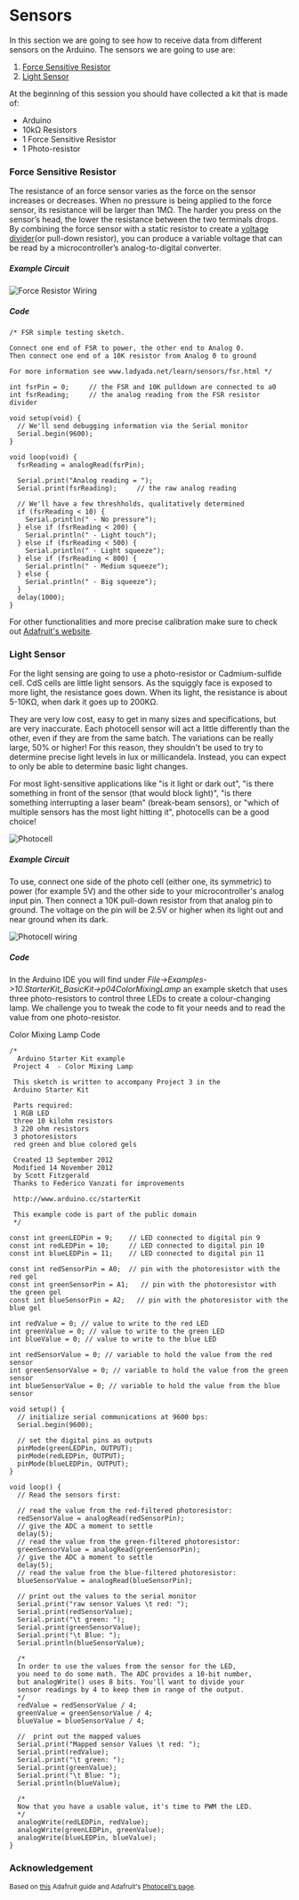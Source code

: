# Sensors

In this section we are going to see how  to receive data from different sensors on the Arduino. The sensors we are going to use are:

1. [Force Sensitive Resistor](#force-sensitive-resistor)
2. [Light Sensor](#light-sensor)

At the beginning of this session you should have collected a kit that is made of:
* Arduino
* 10kΩ Resistors
* 1 Force Sensitive Resistor
* 1 Photo-resistor

### Force Sensitive Resistor

The resistance of an force sensor varies as the force on the sensor increases or decreases. When no pressure is being applied to the force sensor, its resistance will be larger than 1MΩ. The harder you press on the sensor’s head, the lower the resistance between the two terminals drops. By combining the force sensor with a static resistor to create a [voltage divider](https://learn.sparkfun.com/tutorials/voltage-dividers)(or pull-down resistor), you can produce a variable voltage that can be read by a microcontroller’s analog-to-digital converter.

##### Example Circuit
![Force Resistor Wiring](../img/force-resistor-wiring.png)

##### Code
```
/* FSR simple testing sketch.

Connect one end of FSR to power, the other end to Analog 0.
Then connect one end of a 10K resistor from Analog 0 to ground

For more information see www.ladyada.net/learn/sensors/fsr.html */

int fsrPin = 0;     // the FSR and 10K pulldown are connected to a0
int fsrReading;     // the analog reading from the FSR resistor divider

void setup(void) {
  // We'll send debugging information via the Serial monitor
  Serial.begin(9600);   
}

void loop(void) {
  fsrReading = analogRead(fsrPin);  

  Serial.print("Analog reading = ");
  Serial.print(fsrReading);     // the raw analog reading

  // We'll have a few threshholds, qualitatively determined
  if (fsrReading < 10) {
    Serial.println(" - No pressure");
  } else if (fsrReading < 200) {
    Serial.println(" - Light touch");
  } else if (fsrReading < 500) {
    Serial.println(" - Light squeeze");
  } else if (fsrReading < 800) {
    Serial.println(" - Medium squeeze");
  } else {
    Serial.println(" - Big squeeze");
  }
  delay(1000);
}
```

For other functionalities and more precise calibration make sure to check out [Adafruit's website](https://learn.adafruit.com/force-sensitive-resistor-fsr/using-an-fsr).

### Light Sensor
For the light sensing are going to use a photo-resistor or Cadmium-sulfide cell. CdS cells are little light sensors. As the squiggly face is exposed to more light, the resistance goes down. When its light, the resistance is about 5-10KΩ, when dark it goes up to 200KΩ.

They are very low cost, easy to get in many sizes and specifications, but are very inaccurate. Each photocell sensor will act a little differently than the other, even if they are from the same batch. The variations can be really large, 50% or higher! For this reason, they shouldn't be used to try to determine precise light levels in lux or millicandela. Instead, you can expect to only be able to determine basic light changes.

For most light-sensitive applications like "is it light or dark out", "is there something in front of the sensor (that would block light)", "is there something interrupting a laser beam" (break-beam sensors), or "which of multiple sensors has the most light hitting it", photocells can be a good choice!

![Photocell](../img/light_photocell-diagram.png)

##### Example Circuit
To use, connect one side of the photo cell (either one, its symmetric) to power (for example 5V) and the other side to your microcontroller's analog input pin. Then connect a 10K pull-down resistor from that analog pin to ground. The voltage on the pin will be 2.5V or higher when its light out and near ground when its dark.

![Photocell wiring](../img/light-wiring.png)

##### Code
In the Arduino IDE you will find under *File->Examples->10.StarterKit_BasicKit->p04ColorMixingLamp* an example sketch that uses three photo-resistors to control three LEDs to create a colour-changing lamp. We challenge you to tweak the code to fit your needs and to read the value from one photo-resistor.

Color Mixing Lamp Code
```
/*
  Arduino Starter Kit example
 Project 4  - Color Mixing Lamp

 This sketch is written to accompany Project 3 in the
 Arduino Starter Kit

 Parts required:
 1 RGB LED
 three 10 kilohm resistors
 3 220 ohm resistors
 3 photoresistors
 red green and blue colored gels

 Created 13 September 2012
 Modified 14 November 2012
 by Scott Fitzgerald
 Thanks to Federico Vanzati for improvements

 http://www.arduino.cc/starterKit

 This example code is part of the public domain
 */

const int greenLEDPin = 9;    // LED connected to digital pin 9
const int redLEDPin = 10;     // LED connected to digital pin 10
const int blueLEDPin = 11;    // LED connected to digital pin 11

const int redSensorPin = A0;  // pin with the photoresistor with the red gel
const int greenSensorPin = A1;   // pin with the photoresistor with the green gel
const int blueSensorPin = A2;   // pin with the photoresistor with the blue gel

int redValue = 0; // value to write to the red LED
int greenValue = 0; // value to write to the green LED
int blueValue = 0; // value to write to the blue LED

int redSensorValue = 0; // variable to hold the value from the red sensor
int greenSensorValue = 0; // variable to hold the value from the green sensor
int blueSensorValue = 0; // variable to hold the value from the blue sensor

void setup() {
  // initialize serial communications at 9600 bps:
  Serial.begin(9600);

  // set the digital pins as outputs
  pinMode(greenLEDPin, OUTPUT);
  pinMode(redLEDPin, OUTPUT);
  pinMode(blueLEDPin, OUTPUT);
}

void loop() {
  // Read the sensors first:

  // read the value from the red-filtered photoresistor:
  redSensorValue = analogRead(redSensorPin);
  // give the ADC a moment to settle
  delay(5);
  // read the value from the green-filtered photoresistor:
  greenSensorValue = analogRead(greenSensorPin);
  // give the ADC a moment to settle
  delay(5);
  // read the value from the blue-filtered photoresistor:
  blueSensorValue = analogRead(blueSensorPin);

  // print out the values to the serial monitor
  Serial.print("raw sensor Values \t red: ");
  Serial.print(redSensorValue);
  Serial.print("\t green: ");
  Serial.print(greenSensorValue);
  Serial.print("\t Blue: ");
  Serial.println(blueSensorValue);

  /*
  In order to use the values from the sensor for the LED,
  you need to do some math. The ADC provides a 10-bit number,
  but analogWrite() uses 8 bits. You'll want to divide your
  sensor readings by 4 to keep them in range of the output.
  */
  redValue = redSensorValue / 4;
  greenValue = greenSensorValue / 4;
  blueValue = blueSensorValue / 4;

  //  print out the mapped values
  Serial.print("Mapped sensor Values \t red: ");
  Serial.print(redValue);
  Serial.print("\t green: ");
  Serial.print(greenValue);
  Serial.print("\t Blue: ");
  Serial.println(blueValue);

  /*
  Now that you have a usable value, it's time to PWM the LED.
  */
  analogWrite(redLEDPin, redValue);
  analogWrite(greenLEDPin, greenValue);
  analogWrite(blueLEDPin, blueValue);
}
```

### Acknowledgement
<small>Based on [this](https://learn.adafruit.com/photocells/using-a-photocell) Adafruit guide and Adafruit's [Photocell's page](https://www.adafruit.com/product/161).</small>
